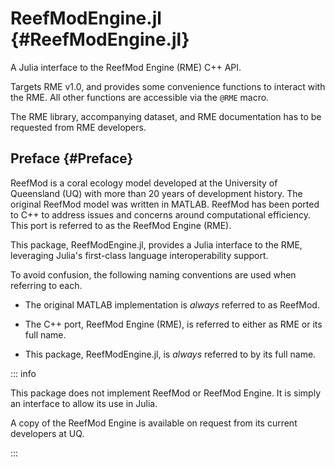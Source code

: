 
# ReefModEngine.jl {#ReefModEngine.jl}

A Julia interface to the ReefMod Engine (RME) C++ API.

Targets RME v1.0, and provides some convenience functions to interact with the RME. All other functions are accessible via the `@RME` macro.

The RME library, accompanying dataset, and RME documentation has to be requested from RME developers.

## Preface {#Preface}

ReefMod is a coral ecology model developed at the University of Queensland (UQ) with more than 20 years of development history. The original ReefMod model was written in MATLAB. ReefMod has been ported to C++ to address issues and concerns around computational efficiency. This port is referred to as the ReefMod Engine (RME).

This package, ReefModEngine.jl, provides a Julia interface to the RME, leveraging Julia&#39;s first-class language interoperability support.

To avoid confusion, the following naming conventions are used when referring to each.
- The original MATLAB implementation is _always_ referred to as ReefMod.
  
- The C++ port, ReefMod Engine (RME), is referred to either as RME or its full name.
  
- This package, ReefModEngine.jl, is _always_ referred to by its full name.
  

::: info

This package does not implement ReefMod or ReefMod Engine. It is simply an interface to allow its use in Julia.

A copy of the ReefMod Engine is available on request from its current developers at UQ.

:::
